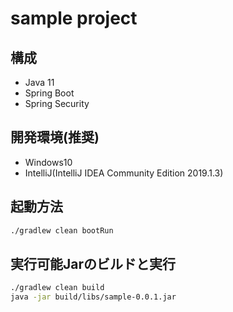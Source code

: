 # sample project

## 構成
- Java 11
- Spring Boot
- Spring Security

## 開発環境(推奨)
- Windows10
- IntelliJ(IntelliJ IDEA Community Edition 2019.1.3)

## 起動方法
```sh
./gradlew clean bootRun
```

## 実行可能Jarのビルドと実行

```sh
./gradlew clean build
java -jar build/libs/sample-0.0.1.jar
```
